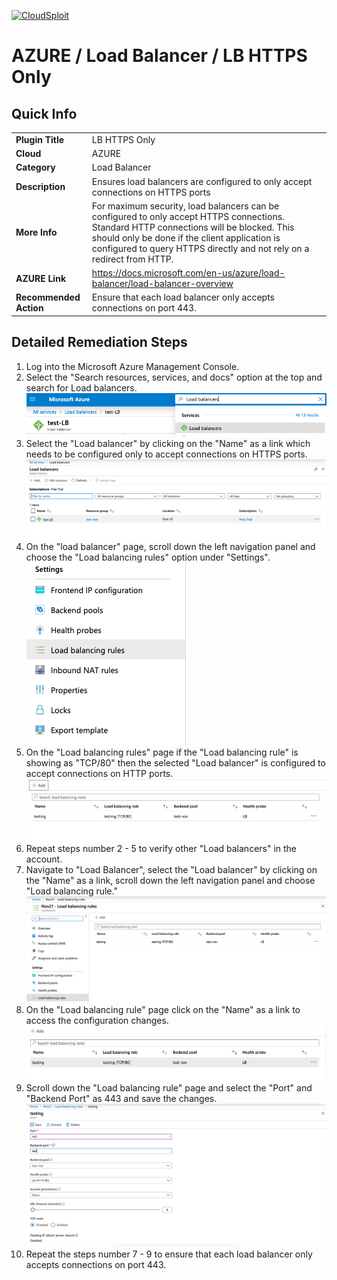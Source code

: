 [![CloudSploit](https://cloudsploit.com/img/logo-new-big-text-100.png "CloudSploit")](https://cloudsploit.com)

# AZURE / Load Balancer / LB HTTPS Only

## Quick Info

| | |
|-|-|
| **Plugin Title** | LB HTTPS Only |
| **Cloud** | AZURE |
| **Category** | Load Balancer |
| **Description** | Ensures load balancers are configured to only accept connections on HTTPS ports |
| **More Info** | For maximum security, load balancers can be configured to only accept HTTPS connections. Standard HTTP connections will be blocked. This should only be done if the client application is configured to query HTTPS directly and not rely on a redirect from HTTP. |
| **AZURE Link** | https://docs.microsoft.com/en-us/azure/load-balancer/load-balancer-overview |
| **Recommended Action** | Ensure that each load balancer only accepts connections on port 443. |

## Detailed Remediation Steps

1. Log into the Microsoft Azure Management Console.
2. Select the "Search resources, services, and docs" option at the top and search for Load balancers. </br> <img src="/resources/azure/loadbalancer/lb-https-only/step2.png"/>
3. Select the "Load balancer" by clicking on the "Name" as a link which needs to be configured only to accept connections on HTTPS ports. </br> <img src="/resources/azure/loadbalancer/lb-https-only/step3.png"/>
4. On the "load balancer" page, scroll down the left navigation panel and choose the "Load balancing rules" option under "Settings".</br> <img src="/resources/azure/loadbalancer/lb-https-only/step4.png"/>
5. On the "Load balancing rules" page if the "Load balancing rule" is showing as "TCP/80" then the selected "Load balancer" is configured to accept connections on HTTP ports.</br> <img src="/resources/azure/loadbalancer/lb-https-only/step5.png"/>
6. Repeat steps number 2 - 5 to verify other "Load balancers" in the account.</br>
7. Navigate to "Load Balancer", select the "Load balancer" by clicking on the "Name" as a link, scroll down the left navigation panel and choose "Load balancing rule."</br> <img src="/resources/azure/loadbalancer/lb-https-only/step7.png"/>
8. On the "Load balancing rule" page click on the "Name" as a link to access the configuration changes.</br> <img src="/resources/azure/loadbalancer/lb-https-only/step8.png"/>
9. Scroll down the "Load balancing rule" page and select the "Port" and "Backend Port" as 443 and save the changes.</br> <img src="/resources/azure/loadbalancer/lb-https-only/step9.png"/>
10. Repeat the steps number 7 - 9 to ensure that each load balancer only accepts connections on port 443.</br>

